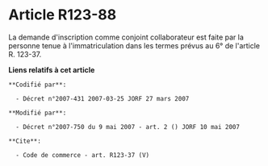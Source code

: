 # Article R123-88

La demande d'inscription comme conjoint collaborateur est faite par la personne tenue à l'immatriculation dans les termes
prévus au 6° de l'article R. 123-37.

**Liens relatifs à cet article**

	**Codifié par**:

	  - Décret n°2007-431 2007-03-25 JORF 27 mars 2007

	**Modifié par**:

	  - Décret n°2007-750 du 9 mai 2007 - art. 2 () JORF 10 mai 2007

	**Cite**:

	  - Code de commerce - art. R123-37 (V)
